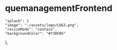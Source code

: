 # quemanagementFrontend
    "splash": {
    "image": "./assets/logo/LOG3.png",
    "resizeMode": "contain",
    "backgroundColor": "#738FB5"
  },